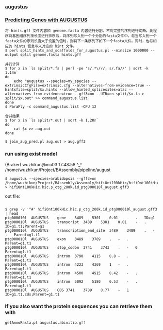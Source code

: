 

### augustus

### [Predicting Genes with AUGUSTUS](https://bioinf.uni-greifswald.de/augustus/binaries/tutorial/prediction.html)


```
将 hints.gff 文件内容和 genome.fasta 内容进行分割。不对完整的序列进行切断。此程序将基因组序列按长度进行排序后，将序列写入到一个个分割的fasta文件中。每当写入到一个fasta文件的序列长度大于设置的值时，则将下一条序列下如下一个fasta文件。同时，也将相应的 hints 信息写入对应的 hint 文件。
$ perl split_hints_and_scaffolds_for_augustus.pl --minsize 1000000 --output split genome.fasta hints.gff

并行计算
$ for x in `ls split/*.fa | perl -pe 's/.*\///; s/.fa//' | sort -k 1.14n`
do
    echo "augustus --species=my_species --extrinsicCfgFile=extrinsic.cfg --alternatives-from-evidence=true --hintsfile=split/$x.hints --allow_hinted_splicesites=atac --alternatives-from-evidence=true --gff3=on --UTR=on split/$x.fa > split/$x.out" >> command_augustus.list
done
$ ParaFly -c command_augustus.list -CPU 12
 
合并结果
$ for x in `ls split/*.out | sort -k 1.20n`
do
    cat $x >> aug.out
done

$ join_aug_pred.pl aug.out > aug.gff3
```




### run using exist model


(Braker) wuzhikun@mu03 17:48:58 ^_^ /home/wuzhikun/Project/BAssembly/pipeline/august 
```
$ augustus --species=arabidopsis --gff3=on /home/wuzhikun/Project/BAssembly/Assembly/hifiOnt100kHic/hifiOnt100kHic.hic.p_ctg_200k.fasta.split/hifiOnt100kHic.hic.p_ctg_200k.id_ptg000010l.fasta  > hifiOnt100kHic.hic.p_ctg_200k.id_ptg000010l_august.gff3
```


out file:
```

$ grep -v '^#' hifiOnt100kHic.hic.p_ctg_200k.id_ptg000010l_august.gff3 | head 
ptg000010l  AUGUSTUS    gene    3489    5301    0.01    -   .   ID=g1
ptg000010l  AUGUSTUS    transcript  3489    5301    0.01    -   .   ID=g1.t1;Parent=g1
ptg000010l  AUGUSTUS    transcription_end_site  3489    3489    .   -   .   Parent=g1.t1
ptg000010l  AUGUSTUS    exon    3489    3789    .   -   .   Parent=g1.t1
ptg000010l  AUGUSTUS    stop_codon  3741    3743    .   -   0   Parent=g1.t1
ptg000010l  AUGUSTUS    intron  3790    4115    0.8 -   .   Parent=g1.t1
ptg000010l  AUGUSTUS    intron  4223    4369    1   -   .   Parent=g1.t1
ptg000010l  AUGUSTUS    intron  4500    4915    0.42    -   .   Parent=g1.t1
ptg000010l  AUGUSTUS    intron  5092    5180    0.53    -   .   Parent=g1.t1
ptg000010l  AUGUSTUS    CDS 3741    3789    0.77    -   1   ID=g1.t1.cds;Parent=g1.t1
```

### If you also want the protein sequences you can retrieve them with

```
getAnnoFasta.pl augustus.abinitio.gff
```

